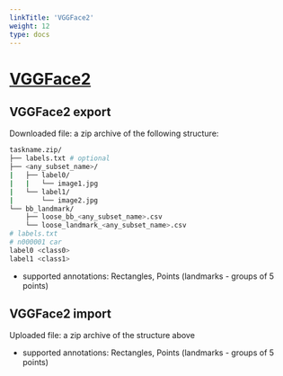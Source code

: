 ```yaml
---
linkTitle: 'VGGFace2'
weight: 12
type: docs
---
```


# [VGGFace2](https://github.com/ox-vgg/vgg_face2)

## VGGFace2 export

Downloaded file: a zip archive of the following structure:

```bash
taskname.zip/
├── labels.txt # optional
├── <any_subset_name>/
|   ├── label0/
|   |   └── image1.jpg
|   └── label1/
|       └── image2.jpg
└── bb_landmark/
    ├── loose_bb_<any_subset_name>.csv
    └── loose_landmark_<any_subset_name>.csv
# labels.txt
# n000001 car
label0 <class0>
label1 <class1>
```

- supported annotations: Rectangles, Points (landmarks - groups of 5 points)

## VGGFace2 import

Uploaded file: a zip archive of the structure above

- supported annotations: Rectangles, Points (landmarks - groups of 5 points)
